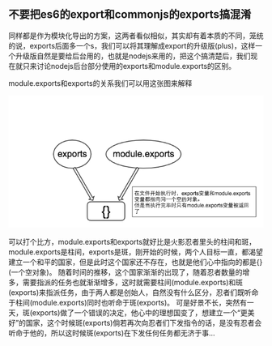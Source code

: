 ## 不要把es6的export和commonjs的exports搞混淆

同样都是作为模块化导出的方案，这两者看似相似，其实却有着本质的不同，笼统的说，exports后面多一个s，我们可以将其理解成export的升级版(plus)，这样一个升级版自然是要给后台用的，也就是nodejs来用的，把这个搞清楚后，我们现在就只来讨论nodejs后台部分使用的exports和module.exports的区别。

module.exports和exports的关系我们可以用这张图来解释

<img src="../images/exports.png">

可以打个比方，module.exports和exports就好比是火影忍者里头的柱间和斑，module.exports是柱间，exports是斑，刚开始的时候，两个人目标一直，都渴望建立一个和平的国家，但是此时这个国家还不存在，也就是他们心中指向的都是{}(一个空对象)。
随着时间的推移，这个国家渐渐的出现了，随着忍者数量的增多，需要指派的任务也就渐渐增多，这时就需要柱间(module.exports)和斑(exports)来指派任务，由于两人都是创始人，自然没有什么区分，忍者们既听命于柱间(module.exports)同时也听命于斑(exports)。
可是好景不长，突然有一天，斑(exports)做了一个错误的决定，他心中的理想国变了，想建立一个“更美好”的国家，这个时候斑(exports)倘若再次向忍者们下发指令的话，是没有忍者会听命于他的，所以这时候斑(exports)在下发任何任务都无济于事...
